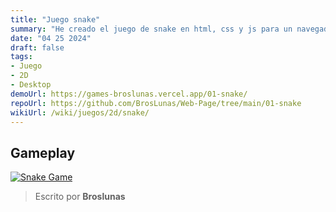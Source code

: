 ```yaml
---
title: "Juego snake"
summary: "He creado el juego de snake en html, css y js para un navegador"
date: "04 25 2024"
draft: false
tags:
- Juego
- 2D
- Desktop
demoUrl: https://games-broslunas.vercel.app/01-snake/
repoUrl: https://github.com/BrosLunas/Web-Page/tree/main/01-snake
wikiUrl: /wiki/juegos/2d/snake/
---
```


## Gameplay
[![Snake Game](/img/games/snake.png)](/video/gameplay/snake.mp4)

> Escrito por **Broslunas**